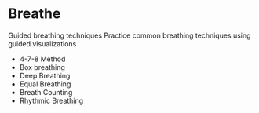 # Breathe
Guided breathing techniques
Practice common breathing techniques using guided visualizations
- 4-7-8 Method
- Box breathing
- Deep Breathing
- Equal Breathing
- Breath Counting
- Rhythmic Breathing
